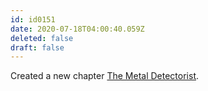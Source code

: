 ```yaml
---
id: id0151
date: 2020-07-18T04:00:40.059Z
deleted: false
draft: false
---
```


Created a new chapter [The Metal Detectorist][1].

[1]: the-metal-detectorist.html
